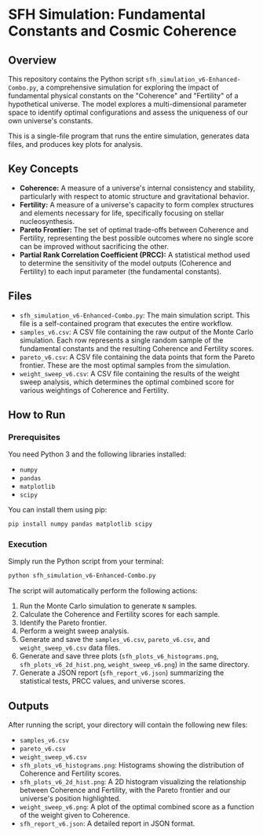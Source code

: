 # SFH Simulation: Fundamental Constants and Cosmic Coherence

## Overview

This repository contains the Python script `sfh_simulation_v6-Enhanced-Combo.py`, a comprehensive simulation for exploring the impact of fundamental physical constants on the "Coherence" and "Fertility" of a hypothetical universe. The model explores a multi-dimensional parameter space to identify optimal configurations and assess the uniqueness of our own universe's constants.

This is a single-file program that runs the entire simulation, generates data files, and produces key plots for analysis.

## Key Concepts

* **Coherence:** A measure of a universe's internal consistency and stability, particularly with respect to atomic structure and gravitational behavior.
* **Fertility:** A measure of a universe's capacity to form complex structures and elements necessary for life, specifically focusing on stellar nucleosynthesis.
* **Pareto Frontier:** The set of optimal trade-offs between Coherence and Fertility, representing the best possible outcomes where no single score can be improved without sacrificing the other.
* **Partial Rank Correlation Coefficient (PRCC):** A statistical method used to determine the sensitivity of the model outputs (Coherence and Fertility) to each input parameter (the fundamental constants).

## Files

* `sfh_simulation_v6-Enhanced-Combo.py`: The main simulation script. This file is a self-contained program that executes the entire workflow.
* `samples_v6.csv`: A CSV file containing the raw output of the Monte Carlo simulation. Each row represents a single random sample of the fundamental constants and the resulting Coherence and Fertility scores.
* `pareto_v6.csv`: A CSV file containing the data points that form the Pareto frontier. These are the most optimal samples from the simulation.
* `weight_sweep_v6.csv`: A CSV file containing the results of the weight sweep analysis, which determines the optimal combined score for various weightings of Coherence and Fertility.

## How to Run

### Prerequisites

You need Python 3 and the following libraries installed:

* `numpy`
* `pandas`
* `matplotlib`
* `scipy`

You can install them using pip:

```bash
pip install numpy pandas matplotlib scipy
```

### Execution

Simply run the Python script from your terminal:

```bash
python sfh_simulation_v6-Enhanced-Combo.py
```

The script will automatically perform the following actions:

1.  Run the Monte Carlo simulation to generate `N` samples.
2.  Calculate the Coherence and Fertility scores for each sample.
3.  Identify the Pareto frontier.
4.  Perform a weight sweep analysis.
5.  Generate and save the `samples_v6.csv`, `pareto_v6.csv`, and `weight_sweep_v6.csv` data files.
6.  Generate and save three plots (`sfh_plots_v6_histograms.png`, `sfh_plots_v6_2d_hist.png`, `weight_sweep_v6.png`) in the same directory.
7.  Generate a JSON report (`sfh_report_v6.json`) summarizing the statistical tests, PRCC values, and universe scores.

## Outputs

After running the script, your directory will contain the following new files:

* `samples_v6.csv`
* `pareto_v6.csv`
* `weight_sweep_v6.csv`
* `sfh_plots_v6_histograms.png`: Histograms showing the distribution of Coherence and Fertility scores.
* `sfh_plots_v6_2d_hist.png`: A 2D histogram visualizing the relationship between Coherence and Fertility, with the Pareto frontier and our universe's position highlighted.
* `weight_sweep_v6.png`: A plot of the optimal combined score as a function of the weight given to Coherence.
* `sfh_report_v6.json`: A detailed report in JSON format.
